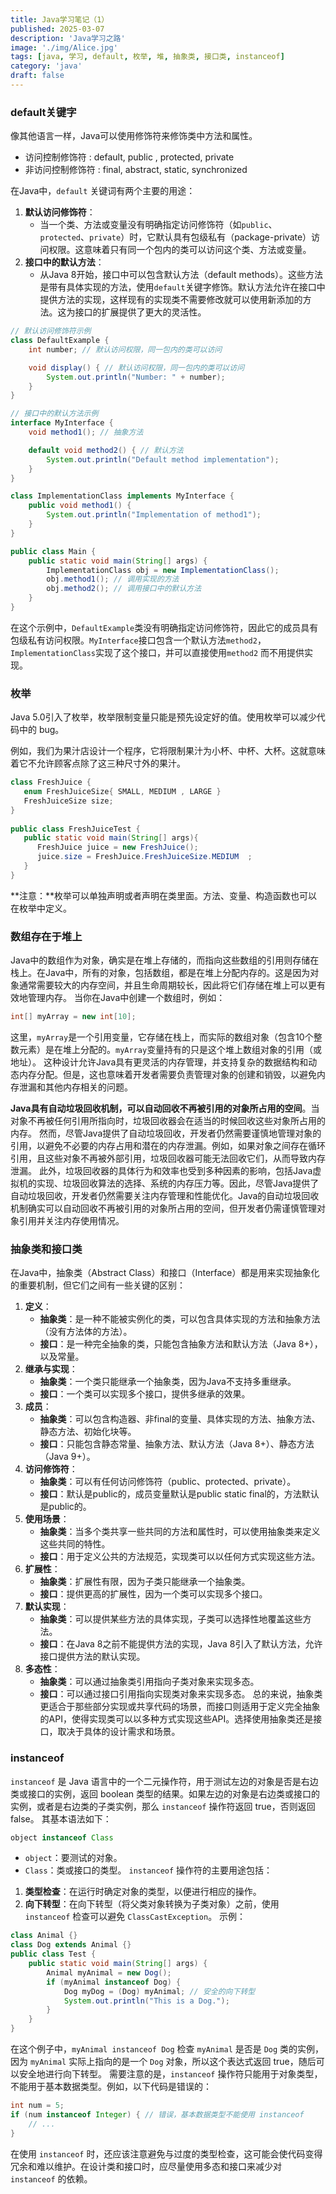 ```yaml
---
title: Java学习笔记（1）
published: 2025-03-07
description: 'Java学习之路'
image: './img/Alice.jpg'
tags: [java, 学习, default, 枚举, 堆, 抽象类, 接口类, instanceof]
category: 'java'
draft: false 
---
```


### default关键字

像其他语言一样，Java可以使用修饰符来修饰类中方法和属性。

- 访问控制修饰符 : default, public , protected, private
- 非访问控制修饰符 : final, abstract, static, synchronized

在Java中，`default` 关键词有两个主要的用途：

1. **默认访问修饰符**：
   - 当一个类、方法或变量没有明确指定访问修饰符（如`public`、`protected`、`private`）时，它默认具有包级私有（package-private）访问权限。这意味着只有同一个包内的类可以访问这个类、方法或变量。
2. **接口中的默认方法**：
   - 从Java 8开始，接口中可以包含默认方法（default methods）。这些方法是带有具体实现的方法，使用`default`关键字修饰。默认方法允许在接口中提供方法的实现，这样现有的实现类不需要修改就可以使用新添加的方法。这为接口的扩展提供了更大的灵活性。

```java
// 默认访问修饰符示例
class DefaultExample {
    int number; // 默认访问权限，同一包内的类可以访问

    void display() { // 默认访问权限，同一包内的类可以访问
        System.out.println("Number: " + number);
    }
}

// 接口中的默认方法示例
interface MyInterface {
    void method1(); // 抽象方法

    default void method2() { // 默认方法
        System.out.println("Default method implementation");
    }
}

class ImplementationClass implements MyInterface {
    public void method1() {
        System.out.println("Implementation of method1");
    }
}

public class Main {
    public static void main(String[] args) {
        ImplementationClass obj = new ImplementationClass();
        obj.method1(); // 调用实现的方法
        obj.method2(); // 调用接口中的默认方法
    }
}

```

在这个示例中，`DefaultExample`类没有明确指定访问修饰符，因此它的成员具有包级私有访问权限。`MyInterface`接口包含一个默认方法`method2`，`ImplementationClass`实现了这个接口，并可以直接使用`method2` 而不用提供实现。

### 枚举

Java 5.0引入了枚举，枚举限制变量只能是预先设定好的值。使用枚举可以减少代码中的 bug。

例如，我们为果汁店设计一个程序，它将限制果汁为小杯、中杯、大杯。这就意味着它不允许顾客点除了这三种尺寸外的果汁。

```java
class FreshJuice {
   enum FreshJuiceSize{ SMALL, MEDIUM , LARGE }
   FreshJuiceSize size;
}
 
public class FreshJuiceTest {
   public static void main(String[] args){
      FreshJuice juice = new FreshJuice();
      juice.size = FreshJuice.FreshJuiceSize.MEDIUM  ;
   }
}
```

**注意：**枚举可以单独声明或者声明在类里面。方法、变量、构造函数也可以在枚举中定义。

### 数组存在于堆上

Java中的数组作为对象，确实是在堆上存储的，而指向这些数组的引用则存储在栈上。在Java中，所有的对象，包括数组，都是在堆上分配内存的。这是因为对象通常需要较大的内存空间，并且生命周期较长，因此将它们存储在堆上可以更有效地管理内存。
当你在Java中创建一个数组时，例如：

```java
int[] myArray = new int[10];
```
这里，`myArray`是一个引用变量，它存储在栈上，而实际的数组对象（包含10个整数元素）是在堆上分配的。`myArray`变量持有的只是这个堆上数组对象的引用（或地址）。
这种设计允许Java具有更灵活的内存管理，并支持复杂的数据结构和动态内存分配。但是，这也意味着开发者需要负责管理对象的创建和销毁，以避免内存泄漏和其他内存相关的问题。

**Java具有自动垃圾回收机制，可以自动回收不再被引用的对象所占用的空间**。当对象不再被任何引用所指向时，垃圾回收器会在适当的时候回收这些对象所占用的内存。
然而，尽管Java提供了自动垃圾回收，开发者仍然需要谨慎地管理对象的引用，以避免不必要的内存占用和潜在的内存泄漏。例如，如果对象之间存在循环引用，且这些对象不再被外部引用，垃圾回收器可能无法回收它们，从而导致内存泄漏。
此外，垃圾回收器的具体行为和效率也受到多种因素的影响，包括Java虚拟机的实现、垃圾回收算法的选择、系统的内存压力等。因此，尽管Java提供了自动垃圾回收，开发者仍然需要关注内存管理和性能优化。Java的自动垃圾回收机制确实可以自动回收不再被引用的对象所占用的空间，但开发者仍需谨慎管理对象引用并关注内存使用情况。



### 抽象类和接口类

在Java中，抽象类（Abstract Class）和接口（Interface）都是用来实现抽象化的重要机制，但它们之间有一些关键的区别：
1. **定义**：
   - **抽象类**：是一种不能被实例化的类，可以包含具体实现的方法和抽象方法（没有方法体的方法）。
   - **接口**：是一种完全抽象的类，只能包含抽象方法和默认方法（Java 8+），以及常量。
2. **继承与实现**：
   - **抽象类**：一个类只能继承一个抽象类，因为Java不支持多重继承。
   - **接口**：一个类可以实现多个接口，提供多继承的效果。
3. **成员**：
   - **抽象类**：可以包含构造器、非final的变量、具体实现的方法、抽象方法、静态方法、初始化块等。
   - **接口**：只能包含静态常量、抽象方法、默认方法（Java 8+）、静态方法（Java 9+）。
4. **访问修饰符**：
   - **抽象类**：可以有任何访问修饰符（public、protected、private）。
   - **接口**：默认是public的，成员变量默认是public static final的，方法默认是public的。
5. **使用场景**：
   - **抽象类**：当多个类共享一些共同的方法和属性时，可以使用抽象类来定义这些共同的特性。
   - **接口**：用于定义公共的方法规范，实现类可以以任何方式实现这些方法。
6. **扩展性**：
   - **抽象类**：扩展性有限，因为子类只能继承一个抽象类。
   - **接口**：提供更高的扩展性，因为一个类可以实现多个接口。
7. **默认实现**：
   - **抽象类**：可以提供某些方法的具体实现，子类可以选择性地覆盖这些方法。
   - **接口**：在Java 8之前不能提供方法的实现，Java 8引入了默认方法，允许接口提供方法的默认实现。
8. **多态性**：
   - **抽象类**：可以通过抽象类引用指向子类对象来实现多态。
   - **接口**：可以通过接口引用指向实现类对象来实现多态。
总的来说，抽象类更适合于那些部分实现或共享代码的场景，而接口则适用于定义完全抽象的API，使得实现类可以以多种方式实现这些API。选择使用抽象类还是接口，取决于具体的设计需求和场景。



### instanceof

`instanceof` 是 Java 语言中的一个二元操作符，用于测试左边的对象是否是右边类或接口的实例，返回 boolean 类型的结果。如果左边的对象是右边类或接口的实例，或者是右边类的子类实例，那么 `instanceof` 操作符返回 true，否则返回 false。
其基本语法如下：
```java
object instanceof Class
```
- `object`：要测试的对象。
- `Class`：类或接口的类型。
`instanceof` 操作符的主要用途包括：
1. **类型检查**：在运行时确定对象的类型，以便进行相应的操作。
2. **向下转型**：在向下转型（将父类对象转换为子类对象）之前，使用 `instanceof` 检查可以避免 `ClassCastException`。
示例：
```java
class Animal {}
class Dog extends Animal {}
public class Test {
    public static void main(String[] args) {
        Animal myAnimal = new Dog();
        if (myAnimal instanceof Dog) {
            Dog myDog = (Dog) myAnimal; // 安全的向下转型
            System.out.println("This is a Dog.");
        }
    }
}
```
在这个例子中，`myAnimal instanceof Dog` 检查 `myAnimal` 是否是 `Dog` 类的实例，因为 `myAnimal` 实际上指向的是一个 `Dog` 对象，所以这个表达式返回 true，随后可以安全地进行向下转型。
需要注意的是，`instanceof` 操作符只能用于对象类型，不能用于基本数据类型。例如，以下代码是错误的：
```java
int num = 5;
if (num instanceof Integer) { // 错误，基本数据类型不能使用 instanceof
    // ...
}
```
在使用 `instanceof` 时，还应该注意避免与过度的类型检查，这可能会使代码变得冗余和难以维护。在设计类和接口时，应尽量使用多态和接口来减少对 `instanceof` 的依赖。